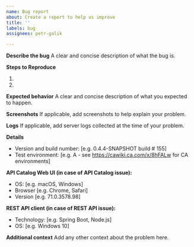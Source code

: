 ```yaml
---
name: Bug report
about: Create a report to help us improve
title: ''
labels: bug
assignees: petr-galik

---
```


**Describe the bug**
A clear and concise description of what the bug is.

**Steps to Reproduce**

1.
2.

**Expected behavior**
A clear and concise description of what you expected to happen.

**Screenshots**
If applicable, add screenshots to help explain your problem.

**Logs**
If applicable, add server logs collected at the time of your problem.

**Details**
 - Version and build number: [e.g. 0.4.4-SNAPSHOT build # 155]
 - Test environment: [e.g. A - see https://cawiki.ca.com/x/8hFALw for CA environments]

**API Catalog Web UI (in case of API Catalog issue):**
 - OS: [e.g. macOS, Windows]
 - Browser [e.g. Chrome, Safari]
 - Version [e.g. 71.0.3578.98]

**REST API client (in case of REST API issue):**
 - Technology: [e.g. Spring Boot, Node.js]
 - OS: [e.g. Windows 10]

**Additional context**
Add any other context about the problem here.
